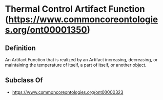 # Thermal Control Artifact Function (https://www.commoncoreontologies.org/ont00001350)

## Definition
An Artifact Function that is realized by an Artifact increasing, decreasing, or maintaining the temperature of itself, a part of itself, or another object.

## Subclass Of
- https://www.commoncoreontologies.org/ont00000323

